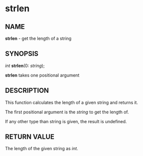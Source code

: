 # strlen

## NAME

**strlen** - get the length of a string

## SYNOPSIS

*int* **strlen**(0: *string*);

**strlen** takes one positional argument

## DESCRIPTION

This function calculates the length of a given string and returns it.

The first positional argument is the *string* to get the length of.

If any other type than string is given, the result is undefined.

## RETURN VALUE

The length of the given string as *int*.
